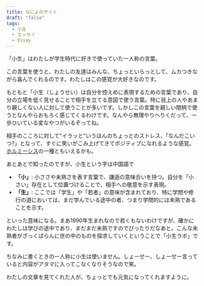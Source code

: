 ```yaml
---
title: なによのサイト
draft: "false"
tags:
  - 小生
  - エッセイ
  - Essay
---
```

「小生」はわたしが学生時代に好きで使っていた一人称の言葉。　

この言葉を使うと、わたしの友達はみんな、ちょっといらっとして、ムカつきながら喜んでくれるのです。わたしはこの感覚が大好きなのです。

もともと「小生（しょうせい）は自分を控えめに表現するための言葉であり、自分の立場を低く見せることで相手を立てる意図で使う言葉。特に目上の人やあまり親しくない人に対して使うことが多いです。しかしこの言葉を親しい間柄で使うとなんやらおもろく感じてくるわけです。なんやら無理やりへりくだって、一歩ひいている変なやつがいるぞってね。

相手のこころに対して"イラッと"いうほんのちょっとのストレス、「なんだこいつ?」となって、すぐに笑いがこみ上げてきてポジティブになれるような感覚。[ホルミーシス](2024-07-30_what-is-hormesis-hypothesis.md)の一種ともいえるかも。

あとあとで知ったのですが、小生という字は中国語で
- **「小」**: 小ささや未熟さを表す言葉で、謙遜の意味合いを持つ。自分を「小さい」存在として位置づけることで、相手への敬意を示す表現。
- **「生」**: ここでは「学生」や「若者」の意味が含まれており、特に学問や修行の道においては、まだ学んでいる途中の者、つまり学問的には未熟であることを示す。

といった意味になる。まあ1990年生まれなので若くもないわけですが、確かにわたしは学びの途中であり、まだまだ未熟ですのでぴったりだなあと。こんな未熟者がざっくばらんに世の中のものを探求していくということで「小生ラボ」です。

ちなみに書くときの一人称に小生は使いません。しょーせー、しょーせー言っていると内容がアタマに入ってこなくなりそうなので笑。


わたしの文章を見てくれた人が、ちょっとでも元気になってくれますように。

